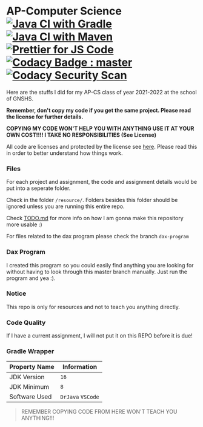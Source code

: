 # AP-Computer Science [![Java CI with Gradle](https://github.com/meng-jack/apcs/actions/workflows/gradle.yml/badge.svg?branch=dax-program)](https://github.com/meng-jack/apcs/actions/workflows/gradle.yml) [![Java CI with Maven](https://github.com/meng-jack/apcs/actions/workflows/maven.yml/badge.svg?branch=dax-program)](https://github.com/meng-jack/apcs/actions/workflows/maven.yml) [![Prettier for JS Code](https://github.com/meng-jack/apcs/actions/workflows/prettify.yml/badge.svg?branch=dax-program)](https://github.com/meng-jack/apcs/actions/workflows/prettify.yml) [![Codacy Badge : master](https://api.codacy.com/project/badge/Grade/151fd5e66914495e83eb60ae8fe73e65)](https://app.codacy.com/gh/meng-jack/apcs?utm_source=github.com&utm_medium=referral&utm_content=meng-jack/apcs&utm_campaign=Badge_Grade_Settings) [![Codacy Security Scan](https://github.com/meng-jack/apcs/actions/workflows/codacy-analysis.yml/badge.svg)](https://github.com/meng-jack/apcs/actions/workflows/codacy-analysis.yml)
Here are the stuffs I did for my AP-CS class of year 2021-2022 at the school of GNSHS.

**Remember, don't copy my code if you get the same project. Please read the license for further details.**

**COPYING MY CODE WON'T HELP YOU WITH ANYTHING USE IT AT YOUR OWN COST!!!! I TAKE NO RESPONSIBILITIES (See License)**

All code are licenses and protected by the license see [here](./LICENSE.md). Please read this in order to better understand how things work.

### Files
For each project and assignment, the code and assignment details would be put into a seperate folder.

Check in the folder `/resource/`. Folders besides this folder should be ignored unless you are running this entire repo.

Check [TODO.md](./TODO.md) for more info on how I am gonna make this repository more usable :)

For files related to the dax program please check the branch `dax-program`

### Dax Program

I created this program so you could easily find anything you are looking for without having to look through this master branch manually. Just run the program and yea :).


### Notice

This repo is only for resources and not to teach you anything directly.

### Code Quality

If I have a current assignment, I will not put it on this REPO before it is due!

### Gradle Wrapper


| Property Name | Information |
| ------------- | ----------- |
| JDK Version   | `16`        |
| JDK Minimum   | `8`         |
| Software Used | `DrJava` `VSCode`   |


> REMEMBER COPYING CODE FROM HERE WON'T TEACH YOU ANYTHING!!!
